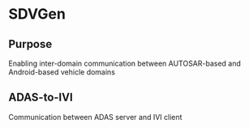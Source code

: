 # SDVGen
## Purpose
Enabling inter-domain communication between AUTOSAR-based and Android-based vehicle domains

## ADAS-to-IVI
Communication between ADAS server and IVI client
